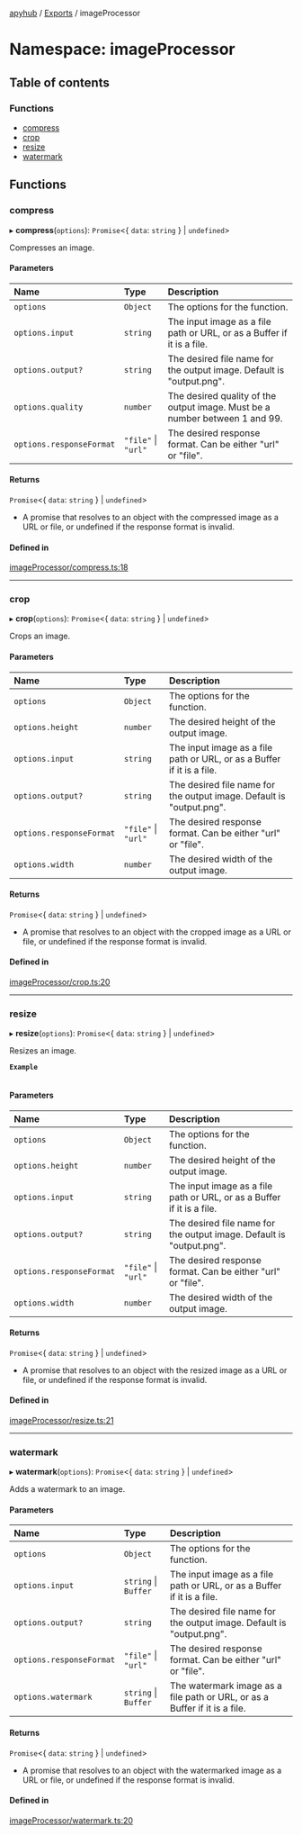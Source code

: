 [apyhub](../README.md) / [Exports](../modules.md) / imageProcessor

# Namespace: imageProcessor

## Table of contents

### Functions

- [compress](imageProcessor.md#compress)
- [crop](imageProcessor.md#crop)
- [resize](imageProcessor.md#resize)
- [watermark](imageProcessor.md#watermark)

## Functions

### compress

▸ **compress**(`options`): `Promise`<{ `data`: `string`  } \| `undefined`\>

Compresses an image.

#### Parameters

| Name | Type | Description |
| :------ | :------ | :------ |
| `options` | `Object` | The options for the function. |
| `options.input` | `string` | The input image as a file path or URL, or as a Buffer if it is a file. |
| `options.output?` | `string` | The desired file name for the output image. Default is "output.png". |
| `options.quality` | `number` | The desired quality of the output image. Must be a number between 1 and 99. |
| `options.responseFormat` | ``"file"`` \| ``"url"`` | The desired response format. Can be either "url" or "file". |

#### Returns

`Promise`<{ `data`: `string`  } \| `undefined`\>

- A promise that resolves to an object with the compressed image as a URL or file, or undefined if the response format is invalid.

#### Defined in

[imageProcessor/compress.ts:18](https://github.com/apyhub/apyhub.js/blob/2905159/src/imageProcessor/compress.ts#L18)

___

### crop

▸ **crop**(`options`): `Promise`<{ `data`: `string`  } \| `undefined`\>

Crops an image.

#### Parameters

| Name | Type | Description |
| :------ | :------ | :------ |
| `options` | `Object` | The options for the function. |
| `options.height` | `number` | The desired height of the output image. |
| `options.input` | `string` | The input image as a file path or URL, or as a Buffer if it is a file. |
| `options.output?` | `string` | The desired file name for the output image. Default is "output.png". |
| `options.responseFormat` | ``"file"`` \| ``"url"`` | The desired response format. Can be either "url" or "file". |
| `options.width` | `number` | The desired width of the output image. |

#### Returns

`Promise`<{ `data`: `string`  } \| `undefined`\>

- A promise that resolves to an object with the cropped image as a URL or file, or undefined if the response format is invalid.

#### Defined in

[imageProcessor/crop.ts:20](https://github.com/apyhub/apyhub.js/blob/2905159/src/imageProcessor/crop.ts#L20)

___

### resize

▸ **resize**(`options`): `Promise`<{ `data`: `string`  } \| `undefined`\>

Resizes an image.

**`Example`**

```ts

```

#### Parameters

| Name | Type | Description |
| :------ | :------ | :------ |
| `options` | `Object` | The options for the function. |
| `options.height` | `number` | The desired height of the output image. |
| `options.input` | `string` | The input image as a file path or URL, or as a Buffer if it is a file. |
| `options.output?` | `string` | The desired file name for the output image. Default is "output.png". |
| `options.responseFormat` | ``"file"`` \| ``"url"`` | The desired response format. Can be either "url" or "file". |
| `options.width` | `number` | The desired width of the output image. |

#### Returns

`Promise`<{ `data`: `string`  } \| `undefined`\>

- A promise that resolves to an object with the resized image as a URL or file, or undefined if the response format is invalid.

#### Defined in

[imageProcessor/resize.ts:21](https://github.com/apyhub/apyhub.js/blob/2905159/src/imageProcessor/resize.ts#L21)

___

### watermark

▸ **watermark**(`options`): `Promise`<{ `data`: `string`  } \| `undefined`\>

Adds a watermark to an image.

#### Parameters

| Name | Type | Description |
| :------ | :------ | :------ |
| `options` | `Object` | The options for the function. |
| `options.input` | `string` \| `Buffer` | The input image as a file path or URL, or as a Buffer if it is a file. |
| `options.output?` | `string` | The desired file name for the output image. Default is "output.png". |
| `options.responseFormat` | ``"file"`` \| ``"url"`` | The desired response format. Can be either "url" or "file". |
| `options.watermark` | `string` \| `Buffer` | The watermark image as a file path or URL, or as a Buffer if it is a file. |

#### Returns

`Promise`<{ `data`: `string`  } \| `undefined`\>

- A promise that resolves to an object with the watermarked image as a URL or file, or undefined if the response format is invalid.

#### Defined in

[imageProcessor/watermark.ts:20](https://github.com/apyhub/apyhub.js/blob/2905159/src/imageProcessor/watermark.ts#L20)
